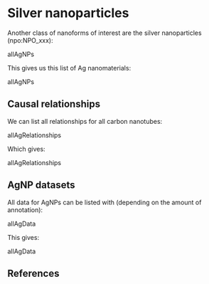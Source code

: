 # Silver nanoparticles

Another class of nanoforms of interest are the <topic>silver nanoparticles</topic> (npo:NPO_xxx):

<sparql>allAgNPs</sparql>

This gives us this list of Ag nanomaterials:

<out>allAgNPs</out>

## Causal relationships

We can list all relationships for all carbon nanotubes:

<sparql>allAgRelationships</sparql>

Which gives:

<out>allAgRelationships</out>

## AgNP datasets

All data for AgNPs can be listed with (depending on the amount of annotation):

<sparql>allAgData</sparql>

This gives:

<out>allAgData</out>

## References

<references/>
